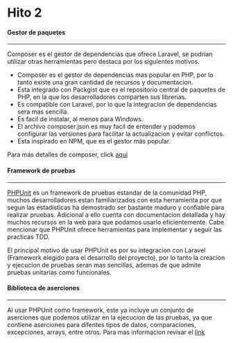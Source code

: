 # Hito 2
#### Gestor de paquetes
------------
Composer es el gestor de dependencias que ofrece Laravel, se podrian utilizar otras herramientas pero destaca por los siguientes motivos.
- Composer es el gestor de dependencias mas popular en PHP, por lo tanto existe una gran cantidad de recursos y documentacion.
- Esta integrado con Packgist que es el repositorio central de paquetes de PHP, en la que los desarrolladores comparten sus librerias.
- Es compatible con Laravel, por lo que la integracion de dependencias sera mas sencilla.
- Es facil de instalar, al menos para Windows.
- El archivo composer.json es muy facil de entender y podemos configurar las versiones para facilitar la actualizacion y evitar conflictos. 
- Esta inspirado en NPM, que es el gestor más popular. 

Para más detalles de composer, click [aquí](https://getcomposer.org/)


#### Framework de pruebas
------------

[PHPUnit](https://phpunit.de/) es un framework de pruebas estandar de la comunidad PHP, muchos desarrolladores estan familiarizados con esta herramienta por que segun las estadisticas ha demostrado ser bastante maduro y confiable para realizar pruebas. Adicional a ello cuenta con documentacion detallada y hay muchos recursos en la web para que podamos usarlo eficientemente. Cabe mencionar que PHPUnit ofrece herramientas para implementar y seguir las practicas TDD.

El principal motivo de usar PHPUnit es por su integracion con Laravel (Framework elegido para el desarrollo del proyecto), por lo tanto la creacion y ejecucion de pruebas seran mas sencillas, ademas de que admite pruebas unitarias como funcionales.

#### Biblioteca de aserciones
------------

Al usar PHPUnit como framework, este ya incluye un conjunto de aserciones que podemos utilizar en la ejecucion de las pruebas, ya que contiene aserciones para difentes tipos de datos, comparaciones, excepciones, arrays, entre otros. Para mas informacion revisar el [link](https://docs.phpunit.de/en/10.0/assertions.html)